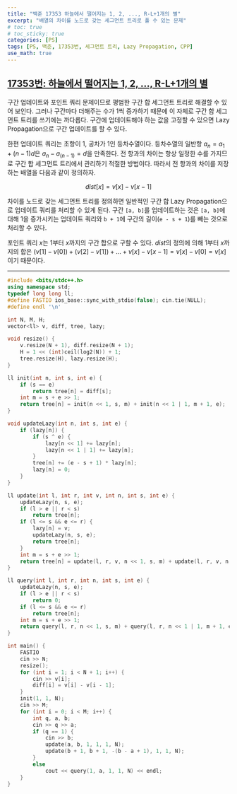 ```yaml
---
title: "백준 17353 하늘에서 떨어지는 1, 2, ..., R-L+1개의 별"
excerpt: "배열의 차이를 노드로 갖는 세그먼트 트리로 풀 수 있는 문제"
# toc: true
# toc_sticky: true
categories: [PS]
tags: [PS, 백준, 17353번, 세그먼트 트리, Lazy Propagation, CPP]
use_math: true
---
```


## [17353번: 하늘에서 떨어지는 1, 2, ..., R-L+1개의 별](https://www.acmicpc.net/problem/17353)
  

구간 업데이트와 포인트 쿼리 문제이므로 평범한 구간 합 세그먼트 트리로 해결할 수 있어 보인다. 그러나 구간마다 더해주는 수가 1씩 증가하기 때문에 이 자체로 구간 합 세그먼트 트리를 쓰기에는 까다롭다. 구간에 업데이트해야 하는 값을 고정할 수 있으면 Lazy Propagation으로 구간 업데이트를 할 수 있다.  

한편 업데이트 쿼리는 초항이 1, 공차가 1인 등차수열이다. 등차수열의 일반항 $a_n = a_1 + (n-1)d$은 $a_n - a_(n-1) = d$을 만족한다. 전 항과의 차이는 항상 일정한 수를 가지므로 구간 합 세그먼트 트리에서 관리하기 적절한 방법이다. 따라서 전 항과의 차이를 저장하는 배열을 다음과 같이 정의하자.

$$ dist[x] = v[x] - v[x - 1] $$
  
  
차이를 노드로 갖는 세그먼트 트리를 정의하면 일반적인 구간 합 Lazy Propagation으로 업데이트 쿼리를 처리할 수 있게 된다. 구간 `[a, b]`를 업데이트하는 것은 `[a, b]`에 대해 1을 증가시키는 업데이트 쿼리와 `b + 1`에 구간의 길이(`e - s + 1`)를 빼는 것으로 처리할 수 있다.

포인트 쿼리 $x$는 1부터 $x$까지의 구간 합으로 구할 수 있다. $dist$의 정의에 의해 1부터 $x$까지의 합은 $(v[1] - v[0]) + (v[2] - v[1]) + ... + v[x] - v[x - 1] = v[x] - v[0] = v[x]$이기 때문이다.



---

```cpp
#include <bits/stdc++.h>
using namespace std;
typedef long long ll;
#define FASTIO ios_base::sync_with_stdio(false); cin.tie(NULL);
#define endl '\n'

int N, M, H;
vector<ll> v, diff, tree, lazy;

void resize() {
    v.resize(N + 1), diff.resize(N + 1);
    H = 1 << (int)ceil(log2(N)) + 1;
    tree.resize(H), lazy.resize(H);
}

ll init(int n, int s, int e) {
    if (s == e)
        return tree[n] = diff[s];
    int m = s + e >> 1;
    return tree[n] = init(n << 1, s, m) + init(n << 1 | 1, m + 1, e);
}

void updateLazy(int n, int s, int e) {
    if (lazy[n]) {
        if (s ^ e) {
            lazy[n << 1] += lazy[n];
            lazy[n << 1 | 1] += lazy[n];
        }
        tree[n] += (e - s + 1) * lazy[n];
        lazy[n] = 0;
    }
}

ll update(int l, int r, int v, int n, int s, int e) {
    updateLazy(n, s, e);
    if (l > e || r < s)
        return tree[n];
    if (l <= s && e <= r) {
        lazy[n] = v;
        updateLazy(n, s, e);
        return tree[n];
    }
    int m = s + e >> 1;
    return tree[n] = update(l, r, v, n << 1, s, m) + update(l, r, v, n << 1 | 1, m + 1, e);
}

ll query(int l, int r, int n, int s, int e) {
    updateLazy(n, s, e);
    if (l > e || r < s)
        return 0;
    if (l <= s && e <= r)
        return tree[n];
    int m = s + e >> 1;
    return query(l, r, n << 1, s, m) + query(l, r, n << 1 | 1, m + 1, e);
}

int main() {
    FASTIO
    cin >> N;
    resize();
    for (int i = 1; i < N + 1; i++) {
        cin >> v[i];
        diff[i] = v[i] - v[i - 1];
    }
    init(1, 1, N);
    cin >> M;
    for (int i = 0; i < M; i++) {
        int q, a, b;
        cin >> q >> a;
        if (q == 1) {
            cin >> b;
            update(a, b, 1, 1, 1, N);
            update(b + 1, b + 1, -(b - a + 1), 1, 1, N);
        }
        else
            cout << query(1, a, 1, 1, N) << endl;
    }
}
```

<br>
<br>